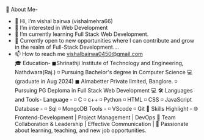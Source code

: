 🌟 About Me-
 - 👋 Hi, I’m vishal bairwa (vishalmehra66)
 - 👀 I’m interested in Web Development
 - 🌱 I’m currently learning Full Stack Web Development.
 - 🎯 Currently open to new opportunities where I can contribute and grow in the realm of Full-Stack Development....
 - 📫 How to reach me vishalbairwa0450@gmail.com
   <br>
🎓 Education-
   ◼Shrinathji Institute of Technology and Engineering, Nathdwara(Raj.)
     ◽ Pursuing Bachelor's degree in Computer Science 💻 (graduate in Aug 2024)
   ◼ Almabetter Private limited, Banglore.
     ◽ Pursuing PG Deploma in Full Stack Web Development 💻
🛠️ Languages and Tools-
   Language - ◽ C ◽ c++ ◽ Python ◽ HTML ◽ CSS ◽ JavaScript 
   Database - ◽ Sql ◽ MongoDB 
   Tools    - ◽ VScode ◽ Git
🌟 Skills Highlight -
   🌐 Frontend-Development | Project Management | DevOps
   👥 Team Collaboration & Leadership | Effective Communication |
   🤝 Passionate about learning, teaching, and new job opportunities.
   
   
  

  

<!---
vishalmehra66/vishalmehra66 is a ✨ special ✨ repository because its `README.md` (this file) appears on your GitHub profile.
You can click the Preview link to take a look at your changes.
--->
